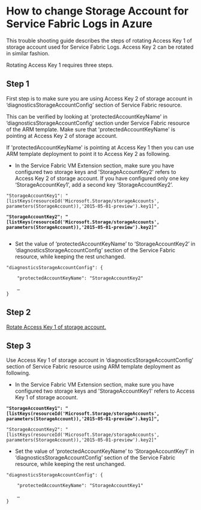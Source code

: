 # How to change Storage Account for Service Fabric Logs in Azure

This trouble shooting guide describes the steps of rotating Access Key 1 of storage account used for Service Fabric Logs. Access Key 2 can be rotated in similar fashion.

Rotating Access Key 1 requires three steps.

## Step 1

First step is to make sure you are using Access Key 2 of storage account in ‘diagnosticsStorageAccountConfig’ section of Service Fabric resource. 

This can be verified by looking at 'protectedAccountKeyName' in ‘diagnosticsStorageAccountConfig’ section under Service Fabric resource of the ARM template. Make sure that 'protectedAccountKeyName' is pointing at Access Key 2 of storage account. 


If 'protectedAccountKeyName' is pointing at Access Key 1 then you can use ARM template deployment to point it to Access Key 2 as following. 

* In the Service Fabric VM Extension section, make sure you have configured two storage keys and 'StorageAccountKey2' refers to Access Key 2 of storage account. If you have configured only one key ‘StorageAccountKey1’, add a second key ‘StorageAccountKey2’.
<pre><code>"StorageAccountKey1": "[listKeys(resourceId('Microsoft.Storage/storageAccounts', parameters(StorageAccount)),'2015-05-01-preview').key1]",

<b>"StorageAccountKey2": "[listKeys(resourceId('Microsoft.Storage/storageAccounts', parameters(StorageAccount)),'2015-05-01-preview').key2]"
</b>
</code></pre>

* Set the value of ‘protectedAccountKeyName’ to ‘StorageAccountKey2’ in ‘diagnosticsStorageAccountConfig’ section of the Service Fabric resource, while keeping the rest unchanged.

<pre><code>"diagnosticsStorageAccountConfig": {
     
    "protectedAccountKeyName": "StorageAccountKey2"
		
    …
}
</code></pre>


## Step 2

<a href="https://docs.microsoft.com/en-us/azure/storage/common/storage-account-keys-manage?tabs=azure-portal#manually-rotate-access-keys">Rotate Access Key 1 of storage account. </a>

## Step 3

Use Access Key 1 of storage account in ‘diagnosticsStorageAccountConfig’ section of  Service Fabric resource using ARM template deployment as following.

* In the Service Fabric VM Extension section, make sure you have configured two storage keys and 'StorageAccountKey1' refers to Access Key 1 of storage account. 
<pre><code><b>"StorageAccountKey1": "[listKeys(resourceId('Microsoft.Storage/storageAccounts', parameters(StorageAccount)),'2015-05-01-preview').key1]",</b>

"StorageAccountKey2": "[listKeys(resourceId('Microsoft.Storage/storageAccounts', parameters(StorageAccount)),'2015-05-01-preview').key2]"
</code></pre>

* Set the value of ‘protectedAccountKeyName’ to ‘StorageAccountKey1’ in ‘diagnosticsStorageAccountConfig’ section of the Service Fabric resource, while keeping the rest unchanged.

<pre><code>"diagnosticsStorageAccountConfig": {
     
    "protectedAccountKeyName": "StorageAccountKey1"
		
    …
}
</code></pre>